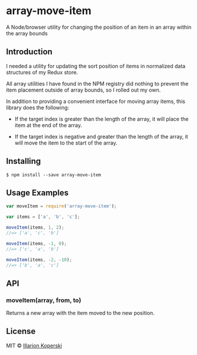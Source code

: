 # array-move-item

A Node/browser utility for changing the position of an item in an array within
the array bounds

## Introduction

I needed a utility for updating the sort position of items in normalized data structures of my Redux store.

All array utilities I have found in the NPM registry did nothing to prevent the item
placement outside of array bounds, so I rolled out my own.

In addition to providing a convenient interface for moving array items, this
library does the following:

- If the target index is greater than the length of the array, it will place the
  item at the end of the array.

- If the target index is negative and greater than the length of the array, it
  will move the item to the start of the array.

## Installing

```
$ npm install --save array-move-item
```

## Usage Examples

```js
var moveItem = require('array-move-item');

var items = ['a', 'b', 'c'];

moveItem(items, 1, 2);
//=> ['a', 'c', 'b']

moveItem(items, -1, 0);
//=> ['c', 'a', 'b']

moveItem(items, -2, -10);
//=> ['b', 'a', 'c']
```

## API

### moveItem(array, from, to)

Returns a new array with the item moved to the new position.

## License

MIT © [Illarion Koperski](http://illarionvk.com)
